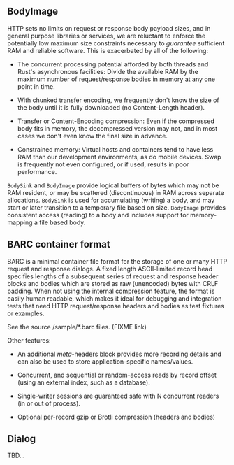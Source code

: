 ## BodyImage

HTTP sets no limits on request or response body payload sizes, and in
general purpose libraries or services, we are reluctant to enforce the
potentially low maximum size constraints necessary to *guarantee*
sufficient RAM and reliable software. This is exacerbated by all of the
following:

* The concurrent processing potential afforded by both threads and Rust's
  asynchronous facilities: Divide the available RAM by the maximum number
  of request/response bodies in memory at any one point in time.

* With chunked transfer encoding, we frequently don't know the size of the
  body until it is fully downloaded (no Content-Length header).

* Transfer or Content-Encoding compression: Even if the compressed body
  fits in memory, the decompressed version may not, and in most cases we
  don't even know the final size in advance.

* Constrained memory: Virtual hosts and containers tend to have less RAM
  than our development environments, as do mobile devices. Swap is
  frequently not even configured, or if used, results in poor performance.

`BodySink` and `BodyImage` provide logical buffers of bytes which may
not be RAM resident, or may be scattered (discontinuous) in RAM across
separate allocations. `BodySink` is used for accumulating (writing) a
body, and may start or later transition to a temporary file based on
size. `BodyImage` provides consistent access (reading) to a body and
includes support for memory-mapping a file based body.

## BARC container format

BARC is a minimal container file format for the storage of one or many
HTTP request and response dialogs. A fixed length ASCII-limited record
head specifies lengths of a subsequent series of request and response
header blocks and bodies which are stored as raw (unencoded) bytes
with CRLF padding. When not using the internal compression feature,
the format is easily human readable, which makes it ideal for
debugging and integration tests that need HTTP request/response
headers and bodies as test fixtures or examples.

See the source /sample/*.barc files. (FIXME link)

Other features:

* An additional *meta*-headers block provides more recording details
  and can also be used to store application-specific names/values.

* Concurrent, and sequential or random-access reads by record offset
  (using an external index, such as a database).

* Single-writer sessions are guaranteed safe with N concurrent readers
  (in or out of process).

* Optional per-record gzip or Brotli compression (headers and bodies)

## Dialog

TBD...
